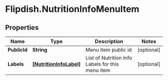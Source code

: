 # Flipdish.NutritionInfoMenuItem

## Properties
Name | Type | Description | Notes
------------ | ------------- | ------------- | -------------
**PublicId** | **String** | Menu item public id | [optional] 
**Labels** | [**[NutritionInfoLabel]**](NutritionInfoLabel.md) | List of Nutrition Info Labels for this menu item | [optional] 


